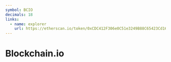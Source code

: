 ```yaml
---
symbol: BCIO
decimals: 18
links:
  - name: explorer
    url: https://etherscan.io/token/0xCDC412F306e0C51e3249B88C65423Cd16b322673
---
```


# Blockchain.io
